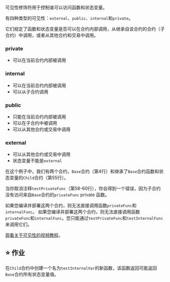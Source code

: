 可见性修饰符用于控制谁可以访问函数和状态变量。

有四种类型的可见性：`external`、`public`、`internal`和`private`。

它们规定了函数和状态变量是否可以在合约内部调用，从继承自该合约的合约（子合约）中调用，或者从其他合约和交易中调用。

### private

- 可以在当前合约内部被调用

### internal

- 可以在当前合约内部被调用
- 可以从子合约调用

### public

- 只能在当前合约内部被调用
- 可以在子合约中被调用
- 可以从其他合约或交易中调用

### external

- 可以从其他合约或交易中调用
- 状态变量不能是`external`

在这个例子中，我们有两个合约，`Base`合约（第4行）和继承了`Base`合约函数和状态变量的`Child`合约（第55行）。

当你取消注释`testPrivateFunc`（第58-60行），你会得到一个错误，因为子合约没有访问来自`Base`合约的`privateFunc` private 函数。

如果您编译并部署这两个合约，则无法直接调用函数`privateFunc`和`internalFunc`。 如果您编译并部署这两个合约，则无法直接调用函数`privateFunc`和`internalFunc`。您只能通过`testPrivateFunc`和`testInternalFunc`来调用它们。

<a href="https://www.youtube.com/watch?v=NBzQVJ6OrrQ" target="_blank">观看关于可见性的视频教程</a>。

## ⭐️ 作业

在`Child`合约中创建一个名为`testInternalVar`的新函数，该函数返回可能返回`Base`合约所有状态变量值。
